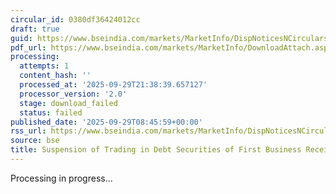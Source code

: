 ```yaml
---
circular_id: 0380df36424012cc
draft: true
guid: https://www.bseindia.com/markets/MarketInfo/DispNoticesNCirculars.aspx?Noticeid={A2163280-5941-4905-BA8D-64B8718F4BFE}&noticeno=20250929-16&dt=09/29/2025&icount=16&totcount=87&flag=0
pdf_url: https://www.bseindia.com/markets/MarketInfo/DownloadAttach.aspx?id=20250929-16&attachedId=
processing:
  attempts: 1
  content_hash: ''
  processed_at: '2025-09-29T21:38:39.657127'
  processor_version: '2.0'
  stage: download_failed
  status: failed
published_date: '2025-09-29T08:45:59+00:00'
rss_url: https://www.bseindia.com/markets/MarketInfo/DispNoticesNCirculars.aspx?Noticeid={A2163280-5941-4905-BA8D-64B8718F4BFE}&noticeno=20250929-16&dt=09/29/2025&icount=16&totcount=87&flag=0
source: bse
title: Suspension of Trading in Debt Securities of First Business Receivables Trust
---
```


Processing in progress...